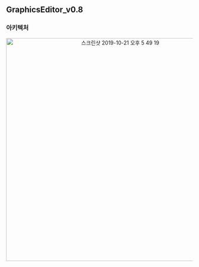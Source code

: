 

## GraphicsEditor_v0.8

### 아키텍처
<div style="text-align:center">
<img width="600" alt="스크린샷 2019-10-21 오후 5 49 19" src="https://user-images.githubusercontent.com/55579896/67191464-9a8a3d00-f42c-11e9-94aa-8abbabea8a5a.png">
<div>
